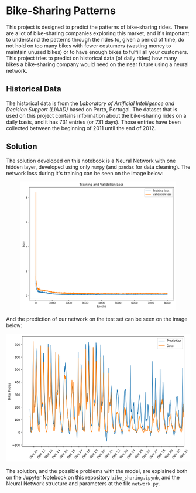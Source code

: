 # Bike-Sharing Patterns

This project is designed to predict the patterns of bike-sharing rides. There are a lot of bike-sharing companies
exploring this market, and it's important to understand the patterns through the rides to, given a period of time, do
not hold on too many bikes with fewer costumers (wasting money to maintain unused bikes) or to have enough bikes
to fulfill all your customers. This project tries to predict on historical data (of daily rides) how many bikes a 
bike-sharing company would need on the near future using a neural network.

## Historical Data

The historical data is from the *Laboratory of Artificial Intelligence and Decision Support (LIAAD)* based on Porto,
Portugal. The dataset that is used on this project contains information about the bike-sharing rides on a daily basis,
and it has 731 entries (or 731 days). Those entries have been collected between the beginning of 2011 until the end 
of 2012.

## Solution

The solution developed on this notebook is a Neural Network with one hidden layer, developed using only `numpy` (and
`pandas` for data cleaning). The network loss during it's training can be seen on the image below:

<p align="center">
  <img src="assets/loss.jpg" height="350" title="Loss Picture">
</p>

And the prediction of our network on the test set can be seen on the image below:

<p align="center">
    <img src="assets/prediction.jpg" height="350" title="Prediction">
</p>

The solution, and the possible problems with the model, are explained both on the Jupyter Notebook on this repository 
`bike_sharing.ipynb`, and the Neural Network structure and parameters at the file `network.py`.
